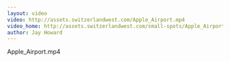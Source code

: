 ```yaml
---
layout: video
video: http://assets.switzerlandwest.com/Apple_Airport.mp4
video_home: http://assets.switzerlandwest.com/small-spots/Apple_Airport_small.mp4
author: Jay Howard
---
```

Apple_Airport.mp4
